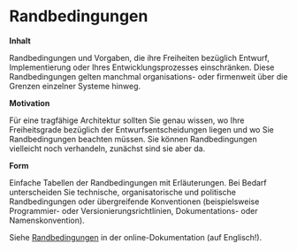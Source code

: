 # Randbedingungen

<div class="formalpara-title">

**Inhalt**

</div>

Randbedingungen und Vorgaben, die ihre Freiheiten bezüglich Entwurf,
Implementierung oder Ihres Entwicklungsprozesses einschränken. Diese
Randbedingungen gelten manchmal organisations- oder firmenweit über die
Grenzen einzelner Systeme hinweg.

<div class="formalpara-title">

**Motivation**

</div>

Für eine tragfähige Architektur sollten Sie genau wissen, wo Ihre
Freiheitsgrade bezüglich der Entwurfsentscheidungen liegen und wo Sie
Randbedingungen beachten müssen. Sie können Randbedingungen vielleicht
noch verhandeln, zunächst sind sie aber da.

<div class="formalpara-title">

**Form**

</div>

Einfache Tabellen der Randbedingungen mit Erläuterungen. Bei Bedarf
unterscheiden Sie technische, organisatorische und politische
Randbedingungen oder übergreifende Konventionen (beispielsweise
Programmier- oder Versionierungsrichtlinien, Dokumentations- oder
Namenskonvention).

Siehe [Randbedingungen](https://docs.arc42.org/section-2/) in der
online-Dokumentation (auf Englisch!).

